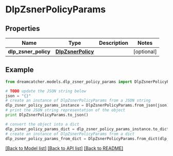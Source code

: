 # DlpZsnerPolicyParams


## Properties
Name | Type | Description | Notes
------------ | ------------- | ------------- | -------------
**dlp_zsner_policy** | [**DlpZsnerPolicy**](DlpZsnerPolicy.md) |  | [optional] 

## Example

```python
from dreamcatcher.models.dlp_zsner_policy_params import DlpZsnerPolicyParams

# TODO update the JSON string below
json = "{}"
# create an instance of DlpZsnerPolicyParams from a JSON string
dlp_zsner_policy_params_instance = DlpZsnerPolicyParams.from_json(json)
# print the JSON string representation of the object
print DlpZsnerPolicyParams.to_json()

# convert the object into a dict
dlp_zsner_policy_params_dict = dlp_zsner_policy_params_instance.to_dict()
# create an instance of DlpZsnerPolicyParams from a dict
dlp_zsner_policy_params_from_dict = DlpZsnerPolicyParams.from_dict(dlp_zsner_policy_params_dict)
```
[[Back to Model list]](../README.md#documentation-for-models) [[Back to API list]](../README.md#documentation-for-api-endpoints) [[Back to README]](../README.md)


